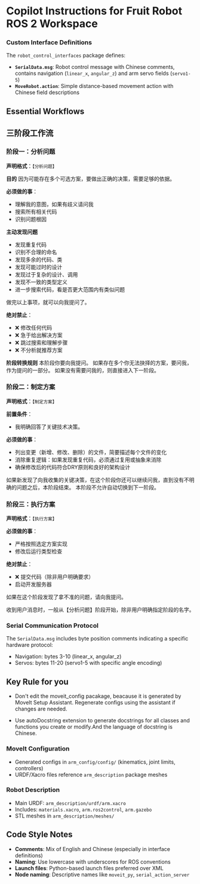 # Copilot Instructions for Fruit Robot ROS 2 Workspace
### Custom Interface Definitions
The `robot_control_interfaces` package defines:
- **`SerialData.msg`**: Robot control message with Chinese comments, contains navigation (`linear_x`, `angular_z`) and arm servo fields (`servo1-5`)
- **`MoveRobot.action`**: Simple distance-based movement action with Chinese field descriptions

## Essential Workflows
## 三阶段工作流

### 阶段一：分析问题

**声明格式**：`【分析问题】`

**目的**
因为可能存在多个可选方案，要做出正确的决策，需要足够的依据。

**必须做的事**：
- 理解我的意图，如果有歧义请问我
- 搜索所有相关代码
- 识别问题根因

**主动发现问题**
- 发现重复代码
- 识别不合理的命名
- 发现多余的代码、类
- 发现可能过时的设计
- 发现过于复杂的设计、调用
- 发现不一致的类型定义
- 进一步搜索代码，看是否更大范围内有类似问题

做完以上事项，就可以向我提问了。

**绝对禁止**：
- ❌ 修改任何代码
- ❌ 急于给出解决方案
- ❌ 跳过搜索和理解步骤
- ❌ 不分析就推荐方案

**阶段转换规则**
本阶段你要向我提问。
如果存在多个你无法抉择的方案，要问我，作为提问的一部分。
如果没有需要问我的，则直接进入下一阶段。

### 阶段二：制定方案
**声明格式**：`【制定方案】`

**前置条件**：
- 我明确回答了关键技术决策。

**必须做的事**：
- 列出变更（新增、修改、删除）的文件，简要描述每个文件的变化
- 消除重复逻辑：如果发现重复代码，必须通过复用或抽象来消除
- 确保修改后的代码符合DRY原则和良好的架构设计

如果新发现了向我收集的关键决策，在这个阶段你还可以继续问我，直到没有不明确的问题之后，本阶段结束。
本阶段不允许自动切换到下一阶段。

### 阶段三：执行方案
**声明格式**：`【执行方案】`

**必须做的事**：
- 严格按照选定方案实现
- 修改后运行类型检查

**绝对禁止**：
- ❌ 提交代码（除非用户明确要求）
- 启动开发服务器

如果在这个阶段发现了拿不准的问题，请向我提问。

收到用户消息时，一般从【分析问题】阶段开始，除非用户明确指定阶段的名字。


### Serial Communication Protocol
The `SerialData.msg` includes byte position comments indicating a specific hardware protocol:
- Navigation: bytes 3-10 (linear_x, angular_z)
- Servos: bytes 11-20 (servo1-5 with specific angle encoding)


## Key Rule for you
- Don't edit the moveit_config pacakage, beacause it is generated by MoveIt Setup Assistant. Regenerate configs using the assistant if changes are needed.

- Use autoDocstring extension to generate docstrings for all classes and functions you create or modify.And the language of docstring is Chinese.

### MoveIt Configuration
- Generated configs in `arm_config/config/` (kinematics, joint limits, controllers)
- URDF/Xacro files reference `arm_description` package meshes

### Robot Description
- Main URDF: `arm_description/urdf/arm.xacro`
- Includes: `materials.xacro`, `arm.ros2control`, `arm.gazebo`
- STL meshes in `arm_description/meshes/`

## Code Style Notes

- **Comments**: Mix of English and Chinese (especially in interface definitions)
- **Naming**: Use lowercase with underscores for ROS conventions
- **Launch files**: Python-based launch files preferred over XML
- **Node naming**: Descriptive names like `moveit_py`, `serial_action_server`

